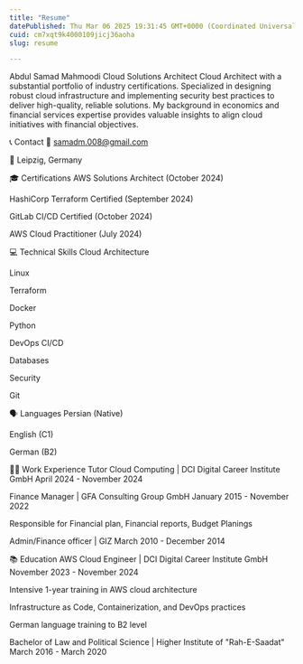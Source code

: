 ```yaml
---
title: "Resume"
datePublished: Thu Mar 06 2025 19:31:45 GMT+0000 (Coordinated Universal Time)
cuid: cm7xqt9k4000109jicj36aoha
slug: resume

---
```


Abdul Samad Mahmoodi Cloud Solutions Architect Cloud Architect with a substantial portfolio of industry certifications. Specialized in designing robust cloud infrastructure and implementing security best practices to deliver high-quality, reliable solutions. My background in economics and financial services expertise provides valuable insights to align cloud initiatives with financial objectives.

📞 Contact 📧 samadm.008@gmail.com

📍 Leipzig, Germany

🎓 Certifications AWS Solutions Architect (October 2024)

HashiCorp Terraform Certified (September 2024)

GitLab CI/CD Certified (October 2024)

AWS Cloud Practitioner (July 2024)

💻 Technical Skills Cloud Architecture

Linux

Terraform

Docker

Python

DevOps CI/CD

Databases

Security

Git

🗣️ Languages Persian (Native)

English (C1)

German (B2)

👩‍💼 Work Experience Tutor Cloud Computing | DCI Digital Career Institute GmbH April 2024 - November 2024

Finance Manager | GFA Consulting Group GmbH January 2015 - November 2022

Responsible for Financial plan, Financial reports, Budget Planings

Admin/Finance officer | GIZ March 2010 - December 2014

📚 Education AWS Cloud Engineer | DCI Digital Career Institute GmbH November 2023 - November 2024

Intensive 1-year training in AWS cloud architecture

Infrastructure as Code, Containerization, and DevOps practices

German language training to B2 level

Bachelor of Law and Political Science | Higher Institute of "Rah-E-Saadat" March 2016 - March 2020